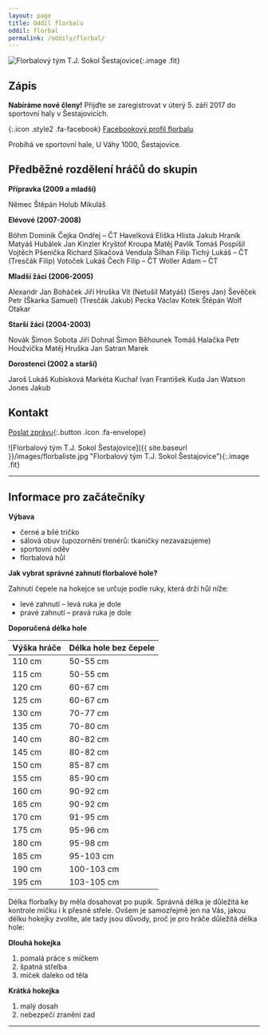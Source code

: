 ```yaml
---
layout: page
title: Oddíl florbalu
oddil: florbal
permalink: /oddily/florbal/
---
```


![Florbalový tým T.J. Sokol Šestajovice]({{relative}}/images/logo-florbal-hor.jpeg){:.image .fit}

## Zápis

**Nabíráme nové členy!** Přijďte se zaregistrovat v úterý 5. září 2017 do sportovní haly v Šestajovicích.

<!-- [Chci se přidat]({{ site.baseurl }}/clenstvi/){:.button .special}-->


[](https://www.facebook.com/sestajoviceflorbal/){:.icon .style2 .fa-facebook}
[Facebookový profil florbalu](https://www.facebook.com/sestajoviceflorbal/)

Probíhá ve sportovní hale, U Váhy 1000, Šestajovice.


## Předběžné rozdělení hráčů do skupin

**Přípravka (2009 a mladší)**

Němec Štěpán
Holub Mikuláš

**Elévové (2007-2008)**

Böhm Dominik
Čejka Ondřej – ČT
Havelková Eliška 
Hlista Jakub
Hraník Matyáš
Hubálek Jan
Kinzler Kryštof
Kroupa Matěj
Pavlík Tomáš
Pospíšil Vojtěch
Pšenička Richard
Sikačová Vendula
Šilhan Filip
Tichý Lukáš – ČT
(Tresčák Filip)
Votoček Lukáš
Čech Filip – ČT 
Woller Adam – ČT

**Mladší žáci (2006-2005)**

Alexandr Jan
Boháček Jiří
Hruška Vít
(Netušil Matyáš)
(Seres Jan)
Ševěček Petr
(Škarka Samuel)
(Tresčák Jakub)
Pecka Václav
Kotek Štěpán
Wolf Otakar

**Starší žáci (2004-2003)**

Novák Šimon
Sobota Jiří
Dohnal Šimon
Běhounek Tomáš
Halačka Petr
Houžvička Matěj
Hruška Jan
Satran Marek

**Dorostenci (2002 a starší)**

Jaroš Lukáš
Kubísková Markéta
Kuchař Ivan František
Kuda Jan
Watson Jones Jakub



## Kontakt

[Poslat zprávu](#f){:.button .icon .fa-envelope}

![Florbalový tým T.J. Sokol Šestajovice]({{ site.baseurl }}/images/florbaliste.jpg "Florbalový tým T.J. Sokol Šestajovice"){:.image .fit}

----

## Informace pro začátečníky

**Výbava**

* černé a bílé tričko
* sálová obuv (upozornění trenérů: tkaničky nezavazujeme)
* sportovní oděv
* florbalová hůl

**Jak vybrat správné zahnutí florbalové hole?**

Zahnutí čepele na hokejce se určuje podle ruky, která drží hůl níže:

- levé zahnutí – levá ruka je dole
- pravé zahnutí – pravá ruka je dole

**Doporučená délka hole**

| Výška hráče | Délka hole bez čepele |
|-------------|-----------------------|
| 110 cm      | 50-55 cm              |
| 115 cm      | 50-55 cm              |
| 120 cm      | 60-67 cm              |
| 125 cm      | 60-67 cm              |
| 130 cm      | 70-77 cm              |
| 135 cm      | 70-80 cm              |
| 140 cm      | 80-82 cm              |
| 145 cm      | 80-82 cm              |
| 150 cm      | 85-87 cm              |
| 155 cm      | 85-90 cm              |
| 160 cm      | 90-92 cm              |
| 165 cm      | 90-92 cm              |
| 170 cm      | 91-95 cm              |
| 175 cm      | 95-96 cm              |
| 180 cm      | 95-98 cm              |
| 185 cm      | 95-103 cm             |
| 190 cm      | 100-103 cm            |
| 195 cm      | 103-105 cm            |

Délka florbalky by měla dosahovat po pupík. Správná délka je důležitá ke kontrole míčku i k přesné střele. Ovšem je samozřejmě jen na Vás, jakou délku hokejky zvolíte, ale tady jsou důvody, proč je pro hráče důležitá délka hole:

**Dlouhá hokejka**

1. pomalá práce s míčkem
2. špatná střelba
3. míček daleko od těla

**Krátká hokejka**

1. malý dosah
2. nebezpečí zranění zad

---

